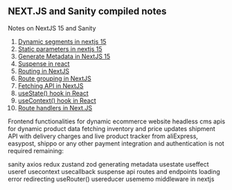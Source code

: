 ## NEXT.JS and Sanity compiled notes 

Notes on NextJS 15 and Sanity

1. [Dynamic segments in nextjs 15](/guides/dynamic-segments.md)
2. [Static parameters in nextjs 15](/guides/static-params.md)
3. [Generate Metadata in NextJS 15](/guides/generate-metadata)
4. [Suspense in react](/guides/suspense.md)
5. [Routing in NextJS](/guides/routing.md)
6. [Route grouping in NextJS](/guides/route-groups.md)
7. [Fetching API in NextJS](/guides/fetch.md)
8. [useState() hook in React](/guides/useState.md)
9. [useContext() hook in React](/guides/useContext.md)
10. [Route handlers in Next.JS](/guides/route-handlers.md)

Frontend functionalities for dynamic ecommerce website
headless cms
apis for dynamic product data fetching inventory and price updates
shipment API with delivery charges and live product tracker from aliExpress, easypost, shippo or any other
payment integration and authentication is not required
remaining:

sanity
axios
redux 
zustand
zod
generating metadata
usestate 
useffect
useref
usecontext
usecallback
suspense
api routes and endpoints
loading 
error
redirecting
useRouter()
usereducer
usememo
middleware in nextjs

